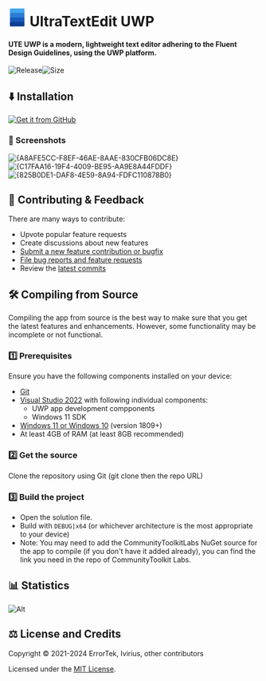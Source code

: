 # <img src="https://github.com/jpbandroid/UltraTextEdit-UWP/blob/main/UTE%20UWP+/Assets/utevericon.png?raw=true" width="36"/> UltraTextEdit UWP

#### UTE UWP is a modern, lightweight text editor adhering to the Fluent Design Guidelines, using the UWP platform.

<p align="center">
  <a title="GitHub Releases" target="_blank" href="https://github.com/RiversideValley/{repo name}">
    <img align="left" src="https://img.shields.io/github/v/release/jpbandroid/UltraTextEdit-UWP?include_prereleases" alt="Release" />
  </a>
  <a title="Repository Size" target="_blank" href="https://github.com/RiversideValley/{repo name}/activity">
    <img align="left" src="https://img.shields.io/github/repo-size/jpbandroid/UltraTextEdit-UWP?color=%23cc0000" alt="Size" />
  </a>
</p>
<br/>

## ⬇️ Installation

<p>
  <a title="GitHub" href="https://github.com/jpbandroid/UltraTextEdit-UWP/releases/latest">
    <img src="https://user-images.githubusercontent.com/74561130/160255105-5e32f911-574f-4cc4-b90b-8769099086e4.png" width="157" alt="Get it from GitHub" />
  </a>
<p/>

### 📸 Screenshots

![{A8AFE5CC-F8EF-46AE-8AAE-830CFB06DC8E}](https://github.com/user-attachments/assets/505866f1-6f88-4538-b221-c482eee2c4a3)
![{C17FAA16-19F4-4009-BE95-AA9E8A44FDDF}](https://github.com/user-attachments/assets/bb399d91-be8c-4d71-b18d-a591e1d315be)
![{825B0DE1-DAF8-4E59-8A94-FDFC110878B0}](https://github.com/user-attachments/assets/f5ae6d15-2650-4c37-adbe-dffd0dfb1514)

## 🙋 Contributing & Feedback

There are many ways to contribute:

- Upvote popular feature requests
- Create discussions about new features
- [Submit a new feature contribution or bugfix](https://github.com/jpbandroid/UltraTextEdit-UWP/pulls)
- [File bug reports and feature requests](https://github.com/jpbandroid/UltraTextEdit-UWP/issues/new/choose)
- Review the [latest commits](https://github.com/jpbandroid/UltraTextEdit-UWP/commits)
## 🛠️ Compiling from Source

Compiling the app from source is the best way to make sure that you get the latest features and enhancements. However, some functionality may be incomplete or not functional.

### 1️⃣ Prerequisites

Ensure you have the following components installed on your device:

- [Git](https://git-scm.com/)
- [Visual Studio 2022](https://visualstudio.microsoft.com/vs/) with following individual components:
  - UWP app development compponents
  - Windows 11 SDK
- [Windows 11 or Windows 10](https://www.microsoft.com/en-us/windows) (version 1809+)
- At least 4GB of RAM (at least 8GB recommended)

### 2️⃣ Get the source

Clone the repository using Git (git clone then the repo URL)

### 3️⃣ Build the project

- Open the solution file.
- Build with `DEBUG|x64` (or whichever architecture is the most appropriate to your device)
- Note: You may need to add the CommunityToolkitLabs NuGet source for the app to compile (if you don't have it added already), you can find the link you need in the repo of CommunityToolkit Labs.

## 📊 Statistics
![Alt](https://repobeats.axiom.co/api/embed/5448bddd9f9794aafe615ba07510bc88d68235a9.svg "Repobeats analytics image")

## ⚖️ License and Credits

Copyright ©️ 2021-2024 ErrorTek, Ivirius, other contributors

Licensed under the [MIT License](LICENSE.md).
